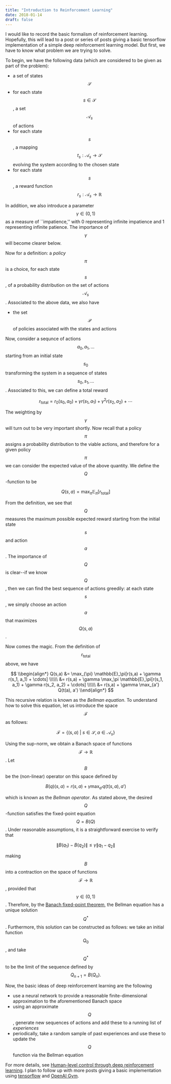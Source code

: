 ```yaml
---
title: "Introduction to Reinforcement Learning"
date: 2018-01-14
draft: false
---
```


I would like to record the basic formalism of reinforcement learning. Hopefully, this will lead to a post or series of posts giving a basic tensorflow implementation of a simple deep reinforcement learning model. But first, we have to know what problem we are trying to solve.

To begin, we have the following data (which are considered to be given as part of the problem):
* a set of states $$\mathcal{S}$$
* for each state $$s \in \mathcal{S}$$, a set $$\mathcal{A}_s$$ of actions
* for each state $$s$$, a mapping $$t_s: \mathcal{A}_s \to \mathcal{S}$$ evolving the system according to the chosen state
* for each state $$s$$, a reward function $$r_s: \mathcal{A}_s \to \mathbb{R}$$

In addition, we also introduce a parameter $$\gamma \in (0,1)$$ as a measure of ``impatience,'' with 0 representing infinite impatience and 1 representing infinite patience. The importance of $$\gamma$$ will become clearer below.

Now for a definition: a _policy_ $$\pi$$ is a choice, for each state $$s$$, of a probability distribution on the set of actions $$\mathcal{A}_s$$. Associated to the above data, we also have
* the set $$\mathcal{P}$$ of policies associated with the states and actions

Now, consider a sequnce of actions $$a_0, a_1, \ldots$$ starting from an initial state $$s_0$$ transforming the system in a sequence of states $$s_0, s_1, \ldots$$. Associated to this, we can define a total reward

$$ r_{\mathrm{total}} = r_0(s_0, a_0) + \gamma r(s_1, a_1) + \gamma^2 r(s_2, a_2) + \cdots$$

The weighting by $$\gamma$$ will turn out to be very important shortly. Now recall that a policy $$\pi$$ assigns a probability distribution to the viable actions, and therefore for a given policy $$\pi$$ we can consider the expected value of the above quantity. We define the $$Q$$-function to be

$$ Q(s, a) = \max_{\pi} \mathbb{E}_\pi[r_{\mathrm{total}}] $$

From the definition, we see that $$Q$$ measures the maximum possible expected reward starting from the initial state $$s$$ and action $$a$$. The importance of $$Q$$ is clear--if we know $$Q$$, then we can find the best sequence of actions greedily: at each state $$s$$, we simply choose an action $$a$$ that maximizes $$Q(s,a)$$.

Now comes the magic. From the definition of $$r_{\mathrm{total}}$$ above, we have

$$
\\begin{align*}
Q(s,a) &= \max_{\pi} \mathbb{E}_\pi[r(s,a) + \gamma r(s_1, a_1) + \cdots] \\\\\\
&= r(s,a) + \gamma \max_\pi \mathbb{E}_\pi[r(s_1, a_1) + \gamma r(s_2, a_2) + \cdots] \\\\\\
&= r(s,a) + \gamma \max_{a'} Q(t(a), a')
\\end{align*}
$$

This recursive relation is known as the _Bellman equation_. To understand how to solve this equation, let us introduce the space $$\mathcal{F}$$ as follows:

$$ \mathcal{F} = \{ (s,a) \ | \ s \in \mathcal{S}, a \in \mathcal{A}_s \} $$

Using the sup-norm, we obtain a Banach space of functions $$\mathcal{F} \to \mathbb{R}$$. Let $$B$$ be the (non-linear) operator on this space defined by

$$ B(q)(s,a) = r(s,a) + \gamma \max_{a'} q(t(s,a), a') $$

which is known as the _Bellman operator_. As stated above, the desired $$Q$$-function satisfies the fixed-point equation $$Q = B(Q)$$. Under reasonable assumptions, it is a straightforward exercise to verify that

$$\| B(q_1) - B(q_2) \| \leq \gamma \| q_1 - q_2 \| $$

making $$B$$ into a contraction on the space of functions $$\mathcal{F} \to \mathbb{R}$$, provided that $$\gamma \in (0,1)$$. Therefore, by the [Banach fixed-point theorem](https://en.wikipedia.org/wiki/Banach_fixed-point_theorem), the Bellman equation has a unique solution $$Q^\ast$$. Furthermore, this solution can be constructed as follows: we take an initial function $$Q_0$$, and take $$Q^\ast$$ to be the limit of the sequence defined by
$$ Q_{n+1} = B(Q_n). $$

Now, the basic ideas of deep reinforcement learning are the following
* use a neural network to provide a reasonable finite-dimensional approximation to the aforementioned Banach space
* using an approximate $$Q$$, generate new sequences of actions and add these to a running list of _experiences_
* periodically, take a random sample of past experiences and use these to update the $$Q$$ function via the Bellman equation

For more details, see [Human-level control through deep reinforcement learning](https://www.nature.com/articles/nature14236). I plan to follow up with more posts giving a basic implementation using [tensorflow](https://www.tensorflow.org/) and [OpenAI Gym](https://github.com/openai/gym).